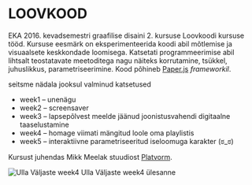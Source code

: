 # LOOVKOOD

EKA 2016. kevadsemestri graafilise disaini 2. kursuse Loovkoodi kursuse tööd. Kursuse eesmärk on eksperimenteerida koodi abil mõtlemise ja visuaalsete keskkondade loomisega. Katsetati programmeerimise abil lihtsalt teostatavate meetoditega nagu näiteks korrutamine, tsükkel, juhuslikkus, parametriseerimine. Kood põhineb [Paper.js](http://paperjs.org/) *frameworkil*.

seitsme nädala jooksul valminud katsetused
+ week1 – unenägu
+ week2 – screensaver
+ week3 – lapsepõlvest meelde jäänud joonistusvahendi digitaalne taaselustamine
+ week4 – homage viimati mängitud loole oma playlistis
+ week5 – interaktiivne parametriseeritud iseloomuga karakter (ಠ_ಠ)

Kursust juhendas Mikk Meelak stuudiost [Platvorm](http://platvorm.ee).

![Ulla Väljaste week4](media/loovkood_ulla_week4.gif)
Ulla Väljaste week4 ülesanne